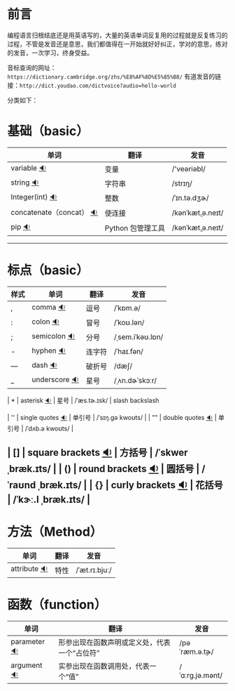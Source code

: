 # 前言

编程语言归根结底还是用英语写的，大量的英语单词反复用的过程就是反复练习的过程，不管是发音还是意思，我们都值得在一开始就好好纠正，学对的意思，练对的发音，一次学习，终身受益。

音标查询的网址：`https://dictionary.cambridge.org/zhs/%E8%AF%8D%E5%85%B8/`
有道发音的链接：`http://dict.youdao.com/dictvoice?audio=hello-world`

分类如下：

# 基础（basic）
| 单词   | 翻译     | 发音 |
| ------ | -------- | ------ |
| variable [:sound:](http://dict.youdao.com/dictvoice?audio=variable) | 变量 | /'veəriəbl/ |
| string [:sound:](http://dict.youdao.com/dictvoice?audio=string) | 字符串 | /strɪŋ/ | 
| Integer(int) [:sound:](http://dict.youdao.com/dictvoice?audio=integer) | 整数 |  /ˈɪn.tə.dʒɚ/ | 
| concatenate（concat） [:sound:](http://dict.youdao.com/dictvoice?audio=concatenate) | 使连接 | /kənˈkæt̬.ə.neɪt/ | 
| pip [:sound:](http://dict.youdao.com/dictvoice?audio=concatenate) |  Python 包管理工具 | /kənˈkæt̬.ə.neɪt/ | 



---

# 标点（basic）
|  样式  |  单词   | 翻译     | 发音 |
| ------ | ------ | -------- | ------ |
|  ,  | comma [:sound:](http://dict.youdao.com/dictvoice?audio=comma) | 逗号 | /ˈkɒm.ə/ |
|  :  | colon [:sound:](http://dict.youdao.com/dictvoice?audio=colon) | 冒号 | /ˈkoʊ.lən/ |
|  ;  | semicolon [:sound:](http://dict.youdao.com/dictvoice?audio=semicolon) | 分号 | /ˌsem.iˈkəʊ.lɒn/ |
|  -  | hyphen [:sound:](http://dict.youdao.com/dictvoice?audio=hyphen) | 连字符 |  /ˈhaɪ.fən/ |
|  —  | dash [:sound:](http://dict.youdao.com/dictvoice?audio=dash) | 破折号 | /dæʃ/ |
|  _  | underscore [:sound:](http://dict.youdao.com/dictvoice?audio=underscore) | 星号 | /ˌʌn.dɚˈskɔːr/ |

|  *  | asterisk [:sound:](http://dict.youdao.com/dictvoice?audio=asterisk) | 星号 | /ˈæs.tɚ.ɪsk/ |
slash
backslash

|  ''  | single quotes [:sound:](http://dict.youdao.com/dictvoice?audio=single-quotes) | 单引号 |  /ˈsɪŋ.ɡə kwoʊts/ |
|  ""  | double quotes [:sound:](http://dict.youdao.com/dictvoice?audio=double-quotes) | 单引号 |  /ˈdʌb.ə kwoʊts/ |

|  []  | square brackets [:sound:](http://dict.youdao.com/dictvoice?audio=square-brackets) | 方括号 |  /ˈskwer ˌbræk.ɪts/ |
|  ()  | round brackets [:sound:](http://dict.youdao.com/dictvoice?audio=round-brackets) | 圆括号 |  /ˈraʊnd ˌbræk.ɪts/ |
|  {}  | curly brackets [:sound:](http://dict.youdao.com/dictvoice?audio=curly-brackets) | 花括号 |  /ˈkɝː.l ˌbræk.ɪts/ |
---

# 方法（Method）
| 单词   | 翻译     | 发音 |
| ------ | -------- | ------ |
| attribute [:sound:](http://dict.youdao.com/dictvoice?audio=attribute) |  特性 | /ˈæt.rɪ.bjuː/ | 

# 函数（function）
| 单词   | 翻译     | 发音 |
| ------ | -------- | ------ |
| parameter [:sound:](http://dict.youdao.com/dictvoice?audio=parameter) | 形参出现在函数声明或定义处，代表一个“占位符” | /pəˈræm.ə.t̬ɚ/ | 
| argument [:sound:](http://dict.youdao.com/dictvoice?audio=argument) | 实参出现在函数调用处，代表一个“值”| /ˈɑːrɡ.jə.mənt/ | 


